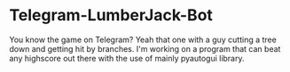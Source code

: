 # Telegram-LumberJack-Bot
You know the game on Telegram? Yeah that one with a guy cutting a tree down and getting hit by branches. I'm working on a program that can beat any highscore out there with the use of mainly pyautogui library.
